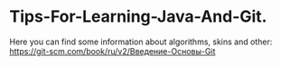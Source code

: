 # Tips-For-Learning-Java-And-Git.
Here you can find some information about algorithms, skins and other:
https://git-scm.com/book/ru/v2/Введение-Основы-Git
